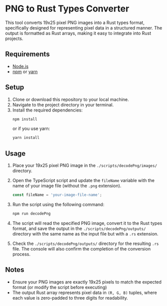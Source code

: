 
# PNG to Rust Types Converter

This tool converts 19x25 pixel PNG images into a Rust types format, specifically designed for representing pixel data in a structured manner. The output is formatted as Rust arrays, making it easy to integrate into Rust projects.

## Requirements

- [Node.js](https://nodejs.org/)
- [npm](https://www.npmjs.com/) or [yarn](https://yarnpkg.com/)

## Setup

1. Clone or download this repository to your local machine.
2. Navigate to the project directory in your terminal.
3. Install the required dependencies:
   ```bash
   npm install
   ```
   or if you use yarn:
   ```bash
   yarn install
   ```

## Usage

1. Place your 19x25 pixel PNG image in the `./scripts/decodePng/images/` directory.
2. Open the TypeScript script and update the `fileName` variable with the name of your image file (without the `.png` extension).
   ```typescript
   const fileName = 'your-image-file-name';
   ```
3. Run the script using the following command:
   ```bash
   npm run decodePng
   ```

4. The script will read the specified PNG image, convert it to the Rust types format, and save the output in the `./scripts/decodePng/outputs/` directory with the same name as the input file but with a `.rs` extension.

5. Check the `./scripts/decodePng/outputs/` directory for the resulting `.rs` file. The console will also confirm the completion of the conversion process.

## Notes

- Ensure your PNG images are exactly 19x25 pixels to match the expected format (or modify the script before executing)
- The output Rust array represents pixel data in `(R, G, B)` tuples, where each value is zero-padded to three digits for readability.
